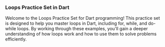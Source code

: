 ### Loops Practice Set in Dart


Welcome to the Loops Practice Set for Dart programming! This practice set is designed to help you master loops in Dart, including for, while, and do-while loops. By working through these examples, you'll gain a deeper understanding of how loops work and how to use them to solve problems efficiently.

